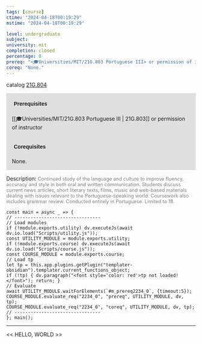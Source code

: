 ```yaml
---
tags: [course]
ctime: "2024-04-18T00:19:29"
mstime: "2024-04-18T00:19:29"

level: undergraduate
subject: 
university: mit
completion: closed
percentage: 0
prereq: "<🎓Universities/MIT/21G.803 Portuguese III> or permission of instructor"
coreq: "None."
---
```


catalog [21G.804](http://student.mit.edu/catalog/m21Gh.html#21G.804)

<span style="display: block; padding: 15px; background-color: rgb(100, 100, 100, 0.2);"><font id="m_prereq2234_0" style="display: block; font-family: Arial, sans-serif; font-weight: bold; padding: 5px">Prerequisites</font><br><span id="prereq2234_0">[[🎓Universities/MIT/21G.803 Portuguese III | 21G.803]] or permission of instructor</span></span>
<span style="display: block; padding: 15px; background-color: rgb(100, 100, 100, 0.2);"><font id="m_coreq2234_0" style="display: block; font-family: Arial, sans-serif; font-weight: bold; padding: 5px">Corequisites</font><br><span id="coreq2234_0">None.</span></span>

<font style="">Description:</font>
<font style="color: grey; font-size: 0.8rem;">Continued study of the language and culture to improve fluency, accuracy and style in both oral and written communication. Students discuss current news articles, short literary texts, films, music and web-based materials dealing with issues relevant to the Portuguese-speaking world. Coursework also includes grammar review. Conducted entirely in Portuguese. Limited to 18.</font>

```dataviewjs
const main = async _ => {
// --------------------------------
// Load modules
if (!module.exports.utility) dv.executeJs(await dv.io.load("Scripts/utility.js"));
const UTILITY_MODULE = module.exports.utility;
if (!module.exports.course) dv.executeJs(await dv.io.load("Scripts/course.js"));
const COURSE_MODULE = module.exports.course;
// Load tp
let tp = this.app.plugins.getPlugin("templater-obsidian").templater.current_functions_object;
if (!tp) { dv.paragraph("<font style='color: red'>tp not loaded!</font>"); return; }
// Evaluate
await UTILITY_MODULE.waitForElements(`#m_prereq2234_0`, {timeout:5});
COURSE_MODULE.evaluate_req("2234_0", "prereq", UTILITY_MODULE, dv, tp);
COURSE_MODULE.evaluate_req("2234_0", "coreq", UTILITY_MODULE, dv, tp);
// --------------------------------
}; main();
```

---

<< HELLO, WORLD >>
